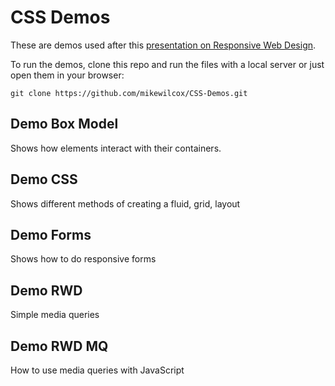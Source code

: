 # CSS Demos

These are demos used after this [presentation on Responsive Web Design](http://www.slideshare.net/anm8tr/great-responsiveability-web-design).

To run the demos, clone this repo and run the files with a local server or just open them in your browser:

    git clone https://github.com/mikewilcox/CSS-Demos.git
    

## Demo Box Model

Shows how elements interact with their containers.

## Demo CSS

Shows different methods of creating a fluid, grid, layout
    
## Demo Forms

Shows how to do responsive forms

## Demo RWD

Simple media queries

## Demo RWD MQ

How to use media queries with JavaScript